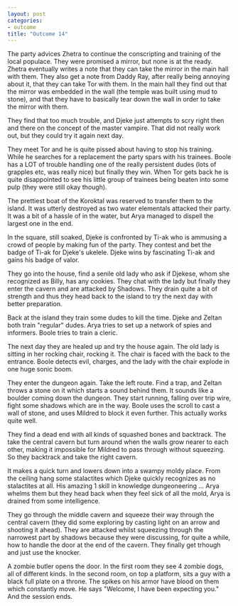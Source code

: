 ```yaml
---
layout: post
categories:
- outcome
title: "Outcome 14"
---
```


The party advices Zhetra to continue the conscripting and training of the local populace. They were promised a mirror, but none is at the ready. Zhetra eventually writes a note that they can take the mirror in the main hall with them. They also get a note from Daddy Ray, after really being annoying about it, that they can take Tor with them. In the main hall they find out that the mirror was embedded in the wall (the temple was built using mud to stone), and that they have to basically tear down the wall in order to take the mirror with them.

They find that too much trouble, and Djeke just attempts to scry right then and there on the concept of the master vampire. That did not really work out, but they could try it again next day.

They meet Tor and he is quite pissed about having to stop his training. While he searches for a replacement the party spars with his trainees. Boole has a LOT of trouble handling one of the really persistent dudes (lots of grapples etc, was really nice) but finally they win. When Tor gets back he is quite disappointed to see his little group of trainees being beaten into some pulp (they were still okay though).

The prettiest boat of the Koroktal was reserved to transfer them to the island.  It was utterly destroyed as two water elementals attacked their party. It was a bit of a hassle of in the water, but Arya managed to dispell the largest one in the end.

In the square, still soaked, Djeke is confronted by Ti-ak who is ammusing a crowd of people by making fun of the party. They contest and bet the badge of Ti-ak for Djeke's ukelele. Djeke wins by fascinating Ti-ak and gains his badge of valor.

They go into the house, find a senile old lady who ask if Djekese, whom she recognized as Billy, has any cookies. They chat with the lady but finally they enter the cavern and are attacked by Shadows. They drain quite a bit of strength and thus they head back to the island to try the next day with better preparation.

Back at the island they train some dudes to kill the time. Djeke and Zeltan both train "regular" dudes. Arya tries to set up a network of spies and informers.  Boole tries to train a cleric.

The next day they are healed up and try the house again. The old lady is sitting in her rocking chair, rocking it. The chair is faced with the back to the entrance. Boole detects evil, charges, and the lady with the chair explode in one huge sonic boom.

They enter the dungeon again. Take the left route. Find a trap, and Zeltan throws a stone on it which starts a sound behind them. It sounds like a boulder coming down the dungeon. They start running, falling over trip wire, fight some shadows which are in the way. Boole uses the scroll to cast a wall of stone, and uses Mildred to block it even further. This actually works quite well.

They find a dead end with all kinds of squashed bones and backtrack. The take the central cavern but turn around when the walls grow nearer to each other, making it impossible for Mildred to pass through without squeezing. So they backtrack and take the right cavern.

It makes a quick turn and lowers down into a swampy moldy place. From the ceiling hang some stalactites which Djeke quickly recognizes as no stalactites at all. His amazing 1 skill in knowledge dungeoneering ... Arya whelms them but they head back when they feel sick of all the mold, Arya is drained from some intelligence.

They go through the middle cavern and squeeze their way through the central cavern (they did some exploring by casting light on an arrow and shooting it ahead). They are attacked whilst squeezing through the narrowest part by shadows because they were discussing, for quite a while, how to handle the door at the end of the cavern. They finally get trhough and just use the knocker.

A zombie butler opens the door. In the first room they see 4 zombie dogs, all of different kinds. In the second room, on top a platform, sits a guy with a black full plate on a throne. The spikes on his armor have blood on them which constantly move. He says "Welcome, I have been expecting you." And the session ends.
